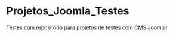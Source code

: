 Projetos_Joomla_Testes
======================

Testes com repositório para projetos de testes com CMS Joomla!